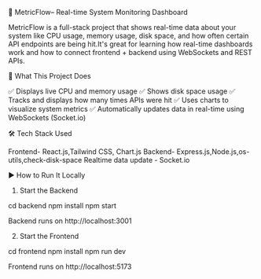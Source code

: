 📘 MetricFlow– Real-time System Monitoring Dashboard

MetricFlow is a full-stack project that shows real-time data about your system like CPU usage, memory usage, disk space, and how often certain API endpoints are being hit.It's great for learning how real-time dashboards work and how to connect frontend + backend using WebSockets and REST APIs.

🚀 What This Project Does

✅ Displays live CPU and memory usage
✅ Shows disk space usage
✅ Tracks and displays how many times APIs were hit
✅ Uses charts to visualize system metrics
✅ Automatically updates data in real-time using WebSockets (Socket.io)

🛠️ Tech Stack Used

Frontend- React.js,Tailwind CSS, Chart.js
Backend- Express.js,Node.js,os-utils,check-disk-space
Realtime data update - Socket.io


▶️ How to Run It Locally

1. Start the Backend

cd backend
npm install
npm start

Backend runs on http://localhost:3001

2. Start the Frontend

cd frontend
npm install
npm run dev

Frontend runs on http://localhost:5173

